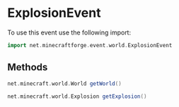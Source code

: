 # ExplosionEvent

To use this event use the following import:
```groovy
import net.minecraftforge.event.world.ExplosionEvent
```

## Methods
```groovy
net.minecraft.world.World getWorld()
```

```groovy
net.minecraft.world.Explosion getExplosion()
```

